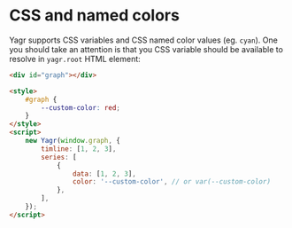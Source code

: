 # CSS and named colors

Yagr supports CSS variables and CSS named color values (eg. `cyan`). One you should take an attention is that you CSS variable should be available to resolve in `yagr.root` HTML element:

```html
<div id="graph"></div>

<style>
    #graph {
        --custom-color: red;
    }
</style>
<script>
    new Yagr(window.graph, {
        timline: [1, 2, 3],
        series: [
            {
                data: [1, 2, 3],
                color: '--custom-color', // or var(--custom-color)
            },
        ],
    });
</script>
```
